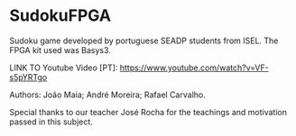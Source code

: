 # SudokuFPGA
Sudoku game developed by portuguese SEADP students from ISEL.
The FPGA kit used was Basys3.

LINK TO Youtube Video [PT]:
https://www.youtube.com/watch?v=VF-s5pYRTgo

Authors:
João Maia;
André Moreira;
Rafael Carvalho.

Special thanks to our teacher José Rocha for the teachings and motivation passed in this subject.
